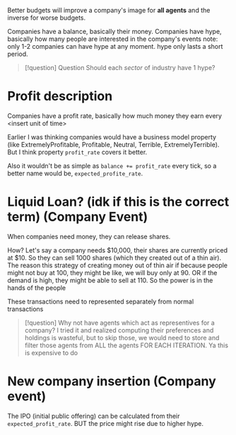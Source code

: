Better budgets will improve a company's image for **all agents** and the inverse for worse budgets.

Companies have a balance, basically their money.
Companies have hype, basically how many people are interested in the company's events
note: only 1-2 companies can have hype at any moment.
hype only lasts a short period.

> [!question] Question
> Should each *sector* of industry have 1 hype?


# Profit description
Companies have a profit rate, basically how much money they earn every \<insert unit of time\>

Earlier I was thinking companies would have a business model property (like ExtremelyProfitable, Profitable, Neutral, Terrible, ExtremelyTerrible). But I think property `profit_rate` covers it better.

Also it wouldn't be as simple as `balance += profit_rate` every tick, so a better name would be, `expected_profite_rate`.


# Liquid Loan? (idk if this is the correct term) (Company Event)
When companies need money, they can release shares.

How?
Let's say a company needs $10,000, their shares are currently priced at $10.
So they can sell 1000 shares (which they created out of a thin air).
The reason this strategy of creating money out of thin air if because people might not buy at 100, they might be like, we will buy only at 90.
OR if the demand is high, they might be able to sell at 110.
So the power is in the hands of the people

These transactions need to represented separately from normal transactions

> [!question] Why not have agents which act as representives for a company?
> I tried it and realized computing their preferences and holdings is wasteful, but to skip those, we would need to store and filter those agents from ALL the agents FOR EACH ITERATION.
> Ya this is expensive to do

# New company insertion (Company event)
The IPO (initial public offering) can be calculated from their `expected_profit_rate`.
BUT the price might rise due to higher hype.